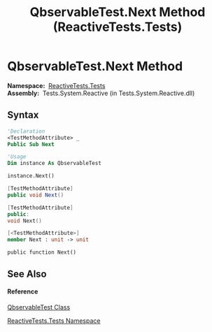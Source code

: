 ﻿---
title: QbservableTest.Next Method  (ReactiveTests.Tests)
TOCTitle: Next Method
ms:assetid: M:ReactiveTests.Tests.QbservableTest.Next
ms:mtpsurl: https://msdn.microsoft.com/en-us/library/reactivetests.tests.qbservabletest.next(v=VS.103)
ms:contentKeyID: 36619204
ms.date: 06/28/2011
mtps_version: v=VS.103
f1_keywords:
- ReactiveTests.Tests.QbservableTest.Next
dev_langs:
- CSharp
- JScript
- VB
- FSharp
- c++
---

# QbservableTest.Next Method

**Namespace:**  [ReactiveTests.Tests](hh289046\(v=vs.103\).md)  
**Assembly:**  Tests.System.Reactive (in Tests.System.Reactive.dll)

## Syntax

``` vb
'Declaration
<TestMethodAttribute> _
Public Sub Next
```

``` vb
'Usage
Dim instance As QbservableTest

instance.Next()
```

``` csharp
[TestMethodAttribute]
public void Next()
```

``` c++
[TestMethodAttribute]
public:
void Next()
```

``` fsharp
[<TestMethodAttribute>]
member Next : unit -> unit 
```

``` jscript
public function Next()
```

## See Also

#### Reference

[QbservableTest Class](hh315250\(v=vs.103\).md)

[ReactiveTests.Tests Namespace](hh289046\(v=vs.103\).md)

